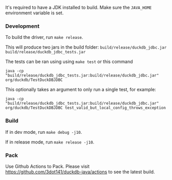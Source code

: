 It's required to have a JDK installed to build.
Make sure the `JAVA_HOME` environment variable is set.


### Development

To build the driver, run `make release`. 


This will produce two jars in the build folder:
`build/release/duckdb_jdbc.jar`
`build/release/duckdb_jdbc_tests.jar`

The tests can be ran using using `make test` or this command
```
java -cp "build/release/duckdb_jdbc_tests.jar:build/release/duckdb_jdbc.jar" org/duckdb/TestDuckDBJDBC
```

This optionally takes an argument to only run a single test, for example:
```
java -cp "build/release/duckdb_jdbc_tests.jar:build/release/duckdb_jdbc.jar"  org/duckdb/TestDuckDBJDBC test_valid_but_local_config_throws_exception
```

### Build

If in dev mode, run `make debug -j10`.

If in release mode, run `make release -j10`.


### Pack

Use Github Actions to Pack.
Please visit https://github.com/3dot141/duckdb-java/actions to see the latest build.
